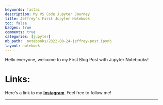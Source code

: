 ```yaml
---
keywords: fastai
description: My VS Code Jupyter Journey
title: Jeffrey's First Jupyter Notebook
toc: false 
badges: true
comments: true
categories: [jupyter]
nb_path: _notebooks/2022-08-24-jeffrey-post.ipynb
layout: notebook
---
```


<!--
#################################################
### THIS FILE WAS AUTOGENERATED! DO NOT EDIT! ###
#################################################
# file to edit: _notebooks/2022-08-24-jeffrey-post.ipynb
-->

<div class="container" id="notebook-container">
        
<div class="cell border-box-sizing text_cell rendered"><div class="inner_cell">
<div class="text_cell_render border-box-sizing rendered_html">
<p>Hello everyone, welcome to my First Blog Post with Jupyter Notebooks!</p>

</div>
</div>
</div>
<div class="cell border-box-sizing text_cell rendered"><div class="inner_cell">
<div class="text_cell_render border-box-sizing rendered_html">
<h1 id="Links:">Links:<a class="anchor-link" href="#Links:"> </a></h1><p>Here's a link to my <a href="https://www.instagram.com/jeffrey_the_gerbil/"><strong>Instagram</strong></a>. Feel free to follow me!</p>
<hr>

</div>
</div>
</div>
</div>
 

